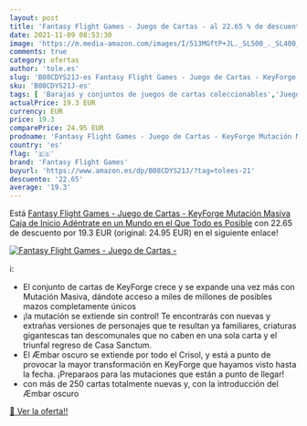 ```yaml
---
layout: post
title: 'Fantasy Flight Games - Juego de Cartas - al 22.65 % de descuento'
date: 2021-11-09 08:53:30
image: 'https://m.media-amazon.com/images/I/513MGftP+JL._SL500_._SL400_.jpg'
comments: true
category: ofertas
author: 'tole.es'
slug: 'B08CDYS21J-es Fantasy Flight Games - Juego de Cartas - KeyForge Mutación...'
sku: 'B08CDYS21J-es'
tags: [ 'Barajas y conjuntos de juegos de cartas coleccionables','Juego de mesa','Juegos de cartas','Juegos de cartas coleccionables','Juegos y accesorios para juegos','Juguetes','Juguetes y juegos','cartas','de','fantasy flight games','juego', ]
actualPrice: 19.3 EUR
currency: EUR
price: 19.3
comparePrice: 24.95 EUR
prodname: 'Fantasy Flight Games - Juego de Cartas - KeyForge Mutación Masiva Caja de Inicio Adéntrate en un Mundo en el Que Todo es Posible'
country: 'es'
flag: '🇪🇸'
brand: 'Fantasy Flight Games'
buyurl: 'https://www.amazon.es/dp/B08CDYS21J/?tag=tolees-21'
descuento: '22.65'
average: '19.3'
---
```


Está [Fantasy Flight Games - Juego de Cartas - KeyForge Mutación Masiva Caja de Inicio Adéntrate en un Mundo en el Que Todo es Posible](https://www.amazon.es/dp/B08CDYS21J/?tag=tolees-21) con 22.65 de descuento por 19.3 EUR (original: 24.95 EUR) en el siguiente enlace!

[![Fantasy Flight Games - Juego de Cartas -](https://m.media-amazon.com/images/I/513MGftP+JL._SL500_._SL400_.jpg)](https://www.amazon.es/dp/B08CDYS21J/?tag=tolees-21)

ℹ️:

- El conjunto de cartas de KeyForge crece y se expande una vez más con Mutación Masiva, dándote acceso a miles de millones de posibles mazos completamente únicos
- ¡la mutación se extiende sin control! Te encontrarás con nuevas y extrañas versiones de personajes que te resultan ya familiares, criaturas gigantescas tan descomunales que no caben en una sola carta y el triunfal regreso de Casa Sanctum.
- El Æmbar oscuro se extiende por todo el Crisol, y está a punto de provocar la mayor transformación en KeyForge que hayamos visto hasta la fecha. ¡Preparaos para las mutaciones que están a punto de llegar!
- con más de 250 cartas totalmente nuevas y, con la introducción del Æmbar oscuro

[🛒 Ver la oferta!!](https://www.amazon.es/dp/B08CDYS21J/?tag=tolees-21)
